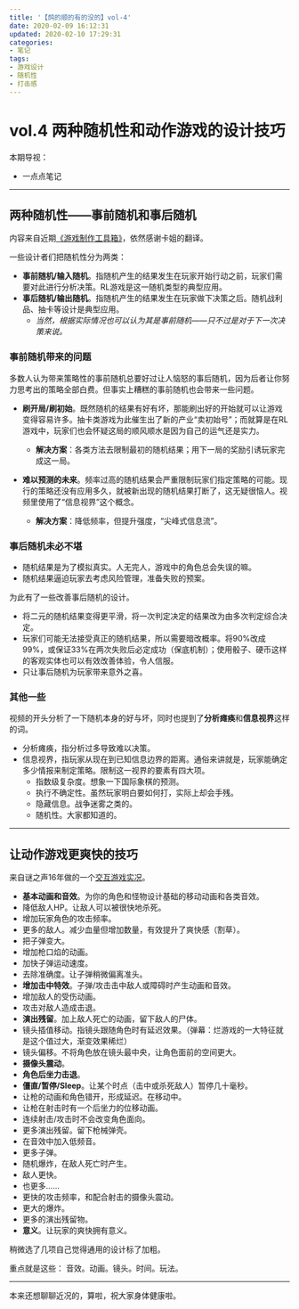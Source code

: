 ```yaml
---
title: '【鸽的顺的有的没的】vol-4'
date: 2020-02-09 16:12:31
updated: 2020-02-10 17:29:31
categories:
- 笔记
tags:
- 游戏设计
- 随机性
- 打击感
---
```

# vol.4 两种随机性和动作游戏的设计技巧

本期导视：
- 一点点笔记

<!--more-->
----
## 两种随机性——事前随机和事后随机

内容来自近期[《游戏制作工具箱》](https://www.bilibili.com/video/av87609318)，依然感谢卡姐的翻译。

一些设计者们把随机性分为两类：

- **事前随机/输入随机**。指随机产生的结果发生在玩家开始行动之前，玩家们需要对此进行分析决策。RL游戏是这一随机类型的典型应用。
- **事后随机/输出随机**。指随机产生的结果发生在玩家做下决策之后。随机战利品、抽卡等设计是典型应用。
  - *当然，根据实际情况也可以认为其是事前随机——只不过是对于下一次决策来说。*


### 事前随机带来的问题

多数人认为带来策略性的事前随机总要好过让人恼怒的事后随机，因为后者让你努力思考出的策略全部白费。但事实上糟糕的事前随机也会带来一些问题。

- **刷开局/刷初始**。既然随机的结果有好有坏，那能刷出好的开始就可以让游戏变得容易许多。抽卡类游戏为此催生出了新的产业“卖初始号”；而就算是在RL游戏中，玩家们也会怀疑这局的顺风顺水是因为自己的运气还是实力。
  - **解决方案**：各类方法去限制最初的随机结果；用下一局的奖励引诱玩家完成这一局。


- **难以预测的未来**。频率过高的随机结果会严重限制玩家们指定策略的可能。现行的策略还没有应用多久，就被新出现的随机结果打断了，这无疑很恼人。视频里使用了“信息视界”这个概念。
  - **解决方案**：降低频率，但提升强度，“尖峰式信息流”。


### 事后随机未必不堪

- 随机结果是为了模拟真实。人无完人，游戏中的角色总会失误的嘛。
- 随机结果逼迫玩家去考虑风险管理，准备失败的预案。

为此有了一些改善事后随机的设计。

- 将二元的随机结果变得更平滑，将一次判定决定的结果改为由多次判定综合决定。
- 玩家们可能无法接受真正的随机结果，所以需要暗改概率。将90%改成99%，或保证33%在两次失败后必定成功（保底机制）；使用骰子、硬币这样的客观实体也可以有效改善体验，令人信服。
- 只让事后随机为玩家带来意外之喜。


### 其他一些

视频的开头分析了一下随机本身的好与坏，同时也提到了**分析瘫痪**和**信息视界**这样的词。

- 分析瘫痪，指分析过多导致难以决策。
- 信息视界，指玩家从现在到已知信息边界的距离。通俗来讲就是，玩家能确定多少情报来制定策略。限制这一视界的要素有四大项。
  - 指数级复杂度。想象一下国际象棋的预测。
  - 执行不确定性。虽然玩家明白要如何打，实际上却会手残。
  - 隐藏信息。战争迷雾之类的。
  - 随机性。大家都知道的。

----
## 让动作游戏更爽快的技巧

来自谜之声16年做的一个[交互游戏实况](https://www.bilibili.com/video/av5199528)。

- **基本动画和音效**。为你的角色和怪物设计基础的移动动画和各类音效。
- 降低敌人HP。让敌人可以被很快地杀死。
- 增加玩家角色的攻击频率。
- 更多的敌人。减少血量但增加数量，有效提升了爽快感（割草）。
- 把子弹变大。
- 增加枪口焰的动画。
- 加快子弹运动速度。
- 去除准确度。让子弹稍微偏离准头。
- **增加击中特效**。子弹/攻击击中敌人或障碍时产生动画和音效。
- 增加敌人的受伤动画。
- 攻击对敌人造成击退。
- **演出残留**。加上敌人死亡的动画，留下敌人的尸体。
- 镜头插值移动。指镜头跟随角色时有延迟效果。（弹幕：烂游戏的一大特征就是这个值过大，渐变效果稀烂）
- 镜头偏移。不将角色放在镜头最中央，让角色面前的空间更大。
- **摄像头震动**。
- **角色后坐力击退**。
- **僵直/暂停/Sleep**。让某个时点（击中或杀死敌人）暂停几十毫秒。
- 让枪的动画和角色错开，形成延迟。在移动中。
- 让枪在射击时有一个后坐力的位移动画。
- 连续射击/攻击时不会改变角色面向。
- 更多演出残留。留下枪械弹壳。
- 在音效中加入低频音。
- 更多子弹。
- 随机爆炸，在敌人死亡时产生。
- 敌人更快。
- 也更多……
- 更快的攻击频率，和配合射击的摄像头震动。
- 更大的爆炸。
- 更多的演出残留物。
- **意义**。让玩家的爽快拥有意义。

稍微选了几项自己觉得通用的设计标了加粗。

重点就是这些：
音效。动画。镜头。时间。玩法。

----
本来还想聊聊近况的，算啦，祝大家身体健康啦。

